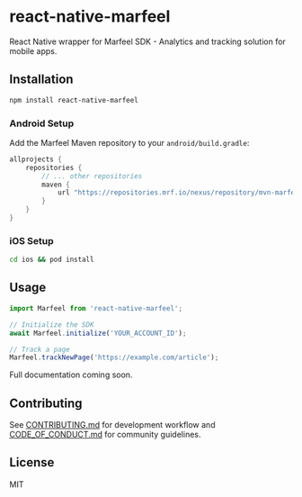 # react-native-marfeel

React Native wrapper for Marfeel SDK - Analytics and tracking solution for mobile apps.

## Installation

```sh
npm install react-native-marfeel
```

### Android Setup

Add the Marfeel Maven repository to your `android/build.gradle`:

```gradle
allprojects {
    repositories {
        // ... other repositories
        maven {
            url "https://repositories.mrf.io/nexus/repository/mvn-marfeel-public/"
        }
    }
}
```

### iOS Setup

```sh
cd ios && pod install
```

## Usage

```js
import Marfeel from 'react-native-marfeel';

// Initialize the SDK
await Marfeel.initialize('YOUR_ACCOUNT_ID');

// Track a page
Marfeel.trackNewPage('https://example.com/article');
```

Full documentation coming soon.

## Contributing

See [CONTRIBUTING.md](CONTRIBUTING.md) for development workflow and [CODE_OF_CONDUCT.md](CODE_OF_CONDUCT.md) for community guidelines.

## License

MIT
